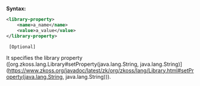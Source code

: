 **Syntax:**

```xml
<library-property>  
    <name>a_name</name>  
    <value>a_value</value>  
</library-property>
```

` [Optional]`

It specifies the library property
([org.zkoss.lang.Library#setProperty(java.lang.String, java.lang.String)](https://www.zkoss.org/javadoc/latest/zk/org/zkoss/lang/Library.html#setProperty(java.lang.String, java.lang.String))).


